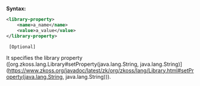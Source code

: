 **Syntax:**

```xml
<library-property>  
    <name>a_name</name>  
    <value>a_value</value>  
</library-property>
```

` [Optional]`

It specifies the library property
([org.zkoss.lang.Library#setProperty(java.lang.String, java.lang.String)](https://www.zkoss.org/javadoc/latest/zk/org/zkoss/lang/Library.html#setProperty(java.lang.String, java.lang.String))).


